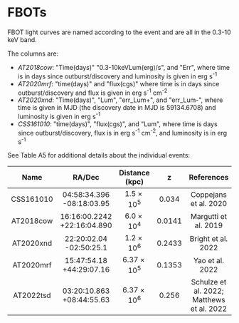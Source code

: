 # FBOTs

FBOT light curves are named according to the event and are all in the 0.3-10 keV band.

The columns are:
- _AT2018cow_: "Time(days)" "0.3-10keVLum(erg)/s", and "Err", where time is in days since outburst/discovery and luminosity is given in erg s<sup>-1</sup>
- _AT2020mrf_: "time(days)" and	"flux(cgs)" where time is in days since outburst/discovery and flux is given in erg s<sup>-1</sup> cm<sup>-2</sup>
- _AT2020xnd_: "Time(days)", "Lum", "err_Lum+", and "err_Lum-", where time is given in MJD (the discovery date in MJD is 59134.6708) and luminosity is given in erg s<sup>-1</sup>
- _CSS161010_: "time(days)", "flux(cgs)", and "Lum", where time is days since outburst/discovery, flux is in erg s<sup>-1</sup> cm<sup>-2</sup>, and luminosity is in erg s<sup>-1</sup>

See Table A5 for additional details about the individual events:

|Name | RA/Dec | Distance (kpc) | z | References|
| :---: | :---: | :---: | :---: | :---: |
|CSS161010 | 04:58:34.396 -08:18:03.95 | $1.5 \times 10^5$ | 0.034 | Coppejans et al. 2020|
|AT2018cow | 16:16:00.2242 +22:16:04.890 | $6.0 \times 10^4$ | 0.0141 | Margutti et al. 2019|
|AT2020xnd | 22:20:02.04 -02:50:25.1 | $1.2 \times 10^6$ | 0.2433 | Bright et al. 2022|
|AT2020mrf | 15:47:54.18 +44:29:07.16 | $6.37\times 10^5$ | 0.1353 | Yao et al. 2022|
|AT2022tsd | 03:20:10.863 +08:44:55.63 | $6.37\times 10^6$ | 0.256 | Schulze et al. 2022; Matthews et al. 2022|

